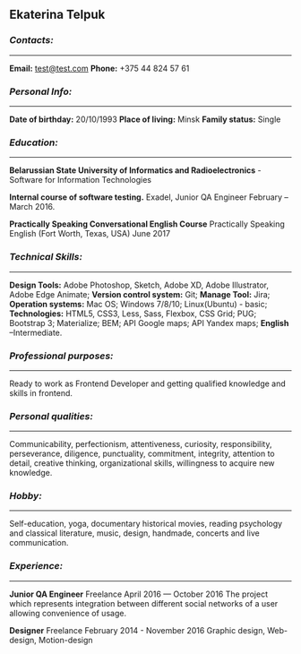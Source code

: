 ## **Ekaterina Telpuk**

### *Contacts:*
---
**Email:** test@test.com
**Phone:** +375 44 824 57 61

### *Personal Info:*
---
**Date of birthday:** 20/10/1993
**Place of living:** Minsk
**Family status:** Single

### *Education:*
---
**Belarussian State University of Informatics and Radioelectronics** - Software for Information Technologies

**Internal course of software testing.**
 Exadel, Junior QA Engineer
 February – March 2016.

**Practically Speaking Conversational English Course**
 Practically Speaking English (Fort Worth, Texas, USA)
 June 2017

### *Technical Skills:*
---
**Design Tools:** Adobe Photoshop, Sketch, Adobe XD, Adobe Illustrator, Adobe Edge Animate;
**Version control system:** Git;
**Manage Tool:** Jira;
**Operation systems:** Mac OS; Windows 7/8/10; Linux(Ubuntu) - basic;
**Technologies:** HTML5, CSS3, Less, Sass, Flexbox, CSS Grid;
PUG; Bootstrap 3; Materialize; BEM;
API Google maps;
API Yandex maps;
**English** –Intermediate.

### *Professional purposes:*
---
Ready to work as Frontend Developer and getting qualified knowledge and skills in frontend.

### *Personal qualities:*
---
Communicability, perfectionism, attentiveness, curiosity, responsibility, perseverance, diligence, punctuality, commitment, integrity, attention to detail, creative thinking, organizational skills, willingness to acquire new knowledge.

### *Hobby:*
---
Self-education, yoga, documentary historical movies, reading psychology and classical literature, music, design, handmade, concerts and live communication.

### *Experience:*
---
**Junior QA Engineer**
Freelance
April 2016 — October 2016
The project which represents integration between different social networks of a user allowing convenience of usage.

**Designer**
Freelance
February 2014 - November 2016
Graphic design, Web-design, Motion-design